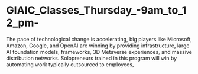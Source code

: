 # GIAIC_Classes_Thursday_-9am_to_12_pm-
The pace of technological change is accelerating, big players like Microsoft, Amazon, Google, and OpenAI are winning by providing infrastructure, large AI foundation models, frameworks, 3D Metaverse experiences, and massive distribution networks. Solopreneurs trained in this program will win by automating work typically outsourced to employees,
